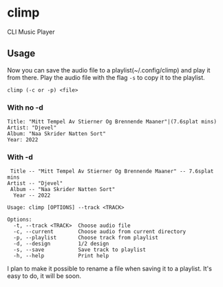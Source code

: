 # climp
CLI Music Player

## Usage

Now you can save the audio file to a playlist(~/.config/climp) and play it from there.
Play the audio file with the flag `-s` to copy it to the playlist.

```
climp (-c or -p) <file>
```

### With no -d
```
Title: "Mitt Tempel Av Stierner Og Brennende Maaner"|(7.6splat mins)
Artist: "Djevel"
Album: "Naa Skrider Natten Sort"
Year: 2022
```

### With -d
```
 Title -- "Mitt Tempel Av Stierner Og Brennende Maaner" -- 7.6splat mins
Artist -- "Djevel"
 Album -- "Naa Skrider Natten Sort"
  Year -- 2022
```

```
Usage: climp [OPTIONS] --track <TRACK>

Options:
  -t, --track <TRACK>  Choose audio file
  -c, --current        Choose audio from current directory
  -p, --playlist       Choose track from playlist
  -d, --design         1/2 design
  -s, --save           Save track to playlist
  -h, --help           Print help
```

I plan to make it possible to rename a file when saving it to a playlist. 
It's easy to do, it will be soon.
